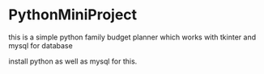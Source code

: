 # PythonMiniProject

this is a simple python family budget planner which works with tkinter and mysql for database

install python as well as mysql for this.
